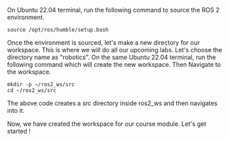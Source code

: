 On Ubuntu 22.04 terminal, run the following command to source the ROS 2 environment.

``` Linux
source /opt/ros/humble/setup.bash
```

Once the environment is sourced, let's make a new directory for our workspace. This is where we will do all our upcoming labs. Let's choose the directory name as "robotics". On the same Ubuntu 22.04 terminal, run the following command which will create the new workspace. Then Navigate to the workspace.

``` Linux
mkdir -p ~/ros2_ws/src
cd ~/ros2_ws/src
```
The above code creates a src directory inside ros2_ws and then navigates into it.

Now, we have created the workspace for our course module. Let's get started !
